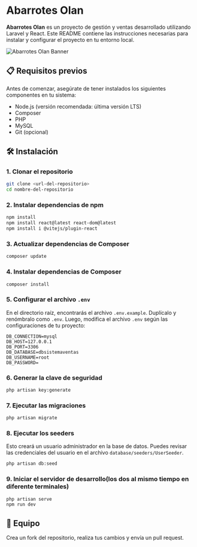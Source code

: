 # Abarrotes Olan

**Abarrotes Olan** es un proyecto de gestión y ventas desarrollado utilizando Laravel y React. Este README contiene las instrucciones necesarias para instalar y configurar el proyecto en tu entorno local.

![Abarrotes Olan Banner](https://via.placeholder.com/800x300.png?text=Abarrotes+Olan)

## 📋 Requisitos previos

Antes de comenzar, asegúrate de tener instalados los siguientes componentes en tu sistema:

- Node.js (versión recomendada: última versión LTS)
- Composer
- PHP
- MySQL
- Git (opcional)

## 🛠️ Instalación

### 1. Clonar el repositorio

```bash
git clone <url-del-repositorio>
cd nombre-del-repositorio
```

### 2. Instalar dependencias de npm

```bash
npm install
npm install react@latest react-dom@latest
npm install i @vitejs/plugin-react
```

### 3. Actualizar dependencias de Composer

```bash
composer update
```

### 4. Instalar dependencias de Composer

```bash
composer install
```

### 5. Configurar el archivo `.env`

En el directorio raíz, encontrarás el archivo `.env.example`. Duplícalo y renómbralo como `.env`. Luego, modifica el archivo `.env` según las configuraciones de tu proyecto:

```env
DB_CONNECTION=mysql
DB_HOST=127.0.0.1
DB_PORT=3306
DB_DATABASE=dbsistemaventas
DB_USERNAME=root
DB_PASSWORD=
```

### 6. Generar la clave de seguridad

```bash
php artisan key:generate
```

### 7. Ejecutar las migraciones

```bash
php artisan migrate
```

### 8. Ejecutar los seeders

Esto creará un usuario administrador en la base de datos. Puedes revisar las credenciales del usuario en el archivo `database/seeders/UserSeeder`.

```bash
php artisan db:seed
```

### 9. Iniciar el servidor de desarrollo(los dos al mismo tiempo en diferente terminales)

```bash
php artisan serve
npm run dev
```

## 🤝 Equipo

Crea un fork del repositorio, realiza tus cambios y envía un pull request. 


